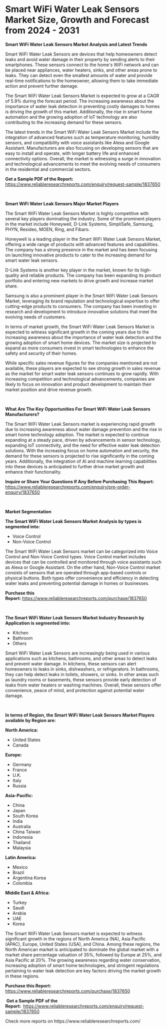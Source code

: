 <p><h1>Smart WiFi Water Leak Sensors Market Size, Growth and Forecast from 2024 - 2031</h1></p><p><strong>Smart WiFi Water Leak Sensors Market Analysis and Latest Trends</strong></p>
<p><p>Smart WiFi Water Leak Sensors are devices that help homeowners detect leaks and avoid water damage in their property by sending alerts to their smartphones. These sensors connect to the home's WiFi network and can be placed near appliances, water heaters, sinks, and other areas prone to leaks. They can detect even the smallest amounts of water and provide real-time notifications to the homeowner, allowing them to take immediate action and prevent further damage.</p><p>The Smart WiFi Water Leak Sensors Market is expected to grow at a CAGR of 5.9% during the forecast period. The increasing awareness about the importance of water leak detection in preventing costly damages to homes is driving the growth of this market. Additionally, the rise in smart home automation and the growing adoption of IoT technology are also contributing to the increasing demand for these sensors.</p><p>The latest trends in the Smart WiFi Water Leak Sensors Market include the integration of advanced features such as temperature monitoring, humidity sensors, and compatibility with voice assistants like Alexa and Google Assistant. Manufacturers are also focusing on developing sensors that are easy to install and operate, with longer battery life and enhanced connectivity options. Overall, the market is witnessing a surge in innovation and technological advancements to meet the evolving needs of consumers in the residential and commercial sectors.</p></p>
<p><strong>Get a Sample PDF of the Report:&nbsp;</strong> <a href="https://www.reliableresearchreports.com/enquiry/request-sample/1837650">https://www.reliableresearchreports.com/enquiry/request-sample/1837650</a></p>
<p>&nbsp;</p>
<p><strong>Smart WiFi Water Leak Sensors Major Market Players</strong></p>
<p><p>The Smart WiFi Water Leak Sensors Market is highly competitive with several key players dominating the industry. Some of the prominent players in the market include Honeywell, D-Link Systems, SimpliSafe, Samsung, PHYN, Resideo, MOEN, Ring, and Fibaro.</p><p>Honeywell is a leading player in the Smart WiFi Water Leak Sensors Market, offering a wide range of products with advanced features and capabilities. The company has a strong presence in the market and has been focusing on launching innovative products to cater to the increasing demand for smart water leak sensors.</p><p>D-Link Systems is another key player in the market, known for its high-quality and reliable products. The company has been expanding its product portfolio and entering new markets to drive growth and increase market share.</p><p>Samsung is also a prominent player in the Smart WiFi Water Leak Sensors Market, leveraging its brand reputation and technological expertise to offer cutting-edge products to consumers. The company has been investing in research and development to introduce innovative solutions that meet the evolving needs of customers.</p><p>In terms of market growth, the Smart WiFi Water Leak Sensors Market is expected to witness significant growth in the coming years due to the increasing awareness about the importance of water leak detection and the growing adoption of smart home devices. The market size is projected to expand as more consumers invest in smart technologies to enhance the safety and security of their homes.</p><p>While specific sales revenue figures for the companies mentioned are not available, these players are expected to see strong growth in sales revenue as the market for smart water leak sensors continues to grow rapidly. With increasing competition and technological advancements, companies are likely to focus on innovation and product development to maintain their market position and drive revenue growth.</p></p>
<p>&nbsp;</p>
<p><strong>What Are The Key Opportunities For Smart WiFi Water Leak Sensors Manufacturers?</strong></p>
<p><p>The Smart WiFi Water Leak Sensors market is experiencing rapid growth due to increasing awareness about water damage prevention and the rise in smart home technology adoption. The market is expected to continue expanding at a steady pace, driven by advancements in sensor technology, expanding IoT connectivity, and the need for effective water leak detection solutions. With the increasing focus on home automation and security, the demand for these sensors is projected to rise significantly in the coming years. Additionally, the integration of AI and machine learning capabilities into these devices is anticipated to further drive market growth and enhance their functionality.</p></p>
<p><strong>Inquire or Share Your Questions If Any Before Purchasing This Report:</strong> <a href="https://www.reliableresearchreports.com/enquiry/pre-order-enquiry/1837650">https://www.reliableresearchreports.com/enquiry/pre-order-enquiry/1837650</a></p>
<p>&nbsp;</p>
<p><strong>Market Segmentation</strong></p>
<p><strong>The Smart WiFi Water Leak Sensors Market Analysis by types is segmented into:</strong></p>
<p><ul><li>Voice Control</li><li>Non-Voice Control</li></ul></p>
<p><p>The Smart WiFi Water Leak Sensors market can be categorized into Voice Control and Non-Voice Control types. Voice Control market includes devices that can be controlled and monitored through voice assistants such as Alexa or Google Assistant. On the other hand, Non-Voice Control market consists of sensors that are operated through app-based controls or physical buttons. Both types offer convenience and efficiency in detecting water leaks and preventing potential damage in homes or businesses.</p></p>
<p><strong>Purchase this Report:&nbsp;</strong><a href="https://www.reliableresearchreports.com/purchase/1837650">https://www.reliableresearchreports.com/purchase/1837650</a></p>
<p>&nbsp;</p>
<p><strong>The Smart WiFi Water Leak Sensors Market Industry Research by Application is segmented into:</strong></p>
<p><ul><li>Kitchen</li><li>Bathroom</li><li>Others</li></ul></p>
<p><p>Smart WiFi Water Leak Sensors are increasingly being used in various applications such as kitchens, bathrooms, and other areas to detect leaks and prevent water damage. In kitchens, these sensors can alert homeowners to leaks in sinks, dishwashers, or refrigerators. In bathrooms, they can help detect leaks in toilets, showers, or sinks. In other areas such as laundry rooms or basements, these sensors provide early detection of leaks from water heaters or washing machines. Overall, these sensors offer convenience, peace of mind, and protection against potential water damage.</p></p>
<p>&nbsp;</p>
<p><strong>In terms of Region, the Smart WiFi Water Leak Sensors Market Players available by Region are:</strong></p>
<p>
    <p> <strong> North America: </strong>
        <ul>
            <li>United States</li>
            <li>Canada</li>
        </ul>
        </p> 
    <p> <strong> Europe: </strong>
        <ul>
            <li>Germany</li>
            <li>France</li>
            <li>U.K.</li>
            <li>Italy</li>
            <li>Russia</li>
        </ul>
        </p> 
    <p> <strong> Asia-Pacific: </strong>
        <ul>
            <li>China</li>
            <li>Japan</li>
            <li>South Korea</li>
            <li>India</li>
            <li>Australia</li>
            <li>China Taiwan</li>
            <li>Indonesia</li>
            <li>Thailand</li>
            <li>Malaysia</li>
        </ul>
        </p> 
    <p> <strong> Latin America: </strong>
        <ul>
            <li>Mexico</li>
            <li>Brazil</li>
            <li>Argentina Korea</li>
            <li>Colombia</li>
        </ul>
        </p> 
    <p> <strong> Middle East & Africa: </strong>
        <ul>
            <li>Turkey</li>
            <li>Saudi</li>
            <li>Arabia</li>
            <li>UAE</li>
            <li>Korea</li>
        </ul>
    </p>
    </p>
<p><p>The Smart WiFi Water Leak Sensors market is expected to witness significant growth in the regions of North America (NA), Asia Pacific (APAC), Europe, United States (USA), and China. Among these regions, the North American market is anticipated to dominate the global market with a market share percentage valuation of 35%, followed by Europe at 25%, and Asia Pacific at 20%. The growing awareness regarding water conservation, increasing adoption of smart home technologies, and stringent regulations pertaining to water leak detection are key factors driving the market growth in these regions.</p></p>
<p><strong>Purchase this Report: </strong><a href="https://www.reliableresearchreports.com/purchase/1837650">https://www.reliableresearchreports.com/purchase/1837650</a></p>
<p>&nbsp;<strong>Get a Sample PDF of the Report:&nbsp;&nbsp;</strong><a href="https://www.reliableresearchreports.com/enquiry/request-sample/1837650">https://www.reliableresearchreports.com/enquiry/request-sample/1837650</a></p>
<p><strong></strong></p>
<p>Check more reports on https://www.reliableresearchreports.com/</p>